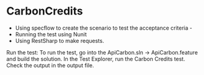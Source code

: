 # CarbonCredits

- Using specflow to create the scenario to test the acceptance criteria - 
- Running the test using Nunit
- Using RestSharp to make requests.

Run the test:
To run the test, go into the ApiCarbon.sln -> ApiCarbon.feature and build the solution.
In the Test Explorer, run the Carbon Credits test. Check the output in the output file. 
